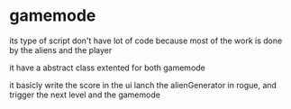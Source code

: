# gamemode

its type of script don't have lot of code because most of the work is done by the aliens and the player

it have a abstract class extented for both gamemode 

it basicly write the score in the ui lanch the alienGenerator in rogue, and trigger  the next level and the gamemode